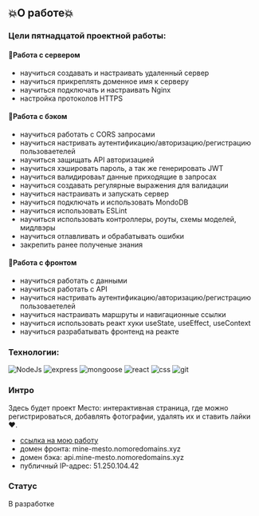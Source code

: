 

## 💥О работе💥

### Цели пятнадцатой проектной работы:

#### 💽Работа с сервером

- научиться создавать и настраивать удаленный сервер
- научиться прикреплять доменное имя к серверу
- научиться подключать и настраивать Nginx
- настройка протоколов HTTPS

####  💾Работа с бэком

- научиться работать с CORS запросами
- научиться настривать аутентификацию/авторизацию/регистрацию пользоваетелей
- научиться защищать API авторизацией
- научиться хэшировать пароль, а так же генерировать JWT
- научиться валидироваьт данные приходящие в запросах
- научиться создавать регулярные выражения для валидации
- научиться настраивать и запускать сервер
- научиться подключать и использовать MondoDB
- научиться использовать ESLint
- научиться использовать контроллеры, роуты, схемы моделей, мидлвэры
- научиться отлавливать и обрабатывать ошибки
- закрепить ранее полученые знания

#### 📱Работа с фронтом

- научиться работать с данными
- научиться работать с API 
- научиться настривать аутентификацию/авторизацию/регистрацию пользоваетелей
- научиться настраивать маршруты и навигационные ссылки
- научиться использовать реакт хуки useState, useEffect, useContext
- научиться разрабатывать фронтенд на реакте

### Технологии:

![NodeJs](https://img.shields.io/badge/-Node.js-090909?style=flat&logo=node.js)
![express](https://img.shields.io/badge/-express-090909?style=flat&logo=express)
![mongoose](https://img.shields.io/badge/-mongoose-090909?style=flat&logo=mongodb)
![react](https://img.shields.io/badge/-React-090909?style=flat&logo=react)
![css](https://img.shields.io/badge/-CSS3-090909?style=flat&logo=css3)
![git](https://img.shields.io/badge/-git-090909?style=flat&logo=git)

### Интро

Здесь будет проект Место: интерактивная страница, где можно регистрироваться, добавлять фотографии, удалять их и ставить лайки ❤️.
- [ссылка на мою работу](https://mine-mesto.nomoredomains.xyz/)
- домен фронта: mine-mesto.nomoredomains.xyz
- домен бэка: api.mine-mesto.nomoredomains.xyz
- публичный IP-адрес: 51.250.104.42

### Статус

В разработке
